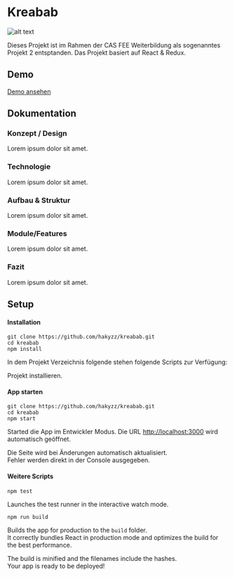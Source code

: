 # Kreabab 


![alt text](https://i.imgur.com/cCC3Fuf.png "Kreabab")

Dieses Projekt ist im Rahmen der CAS FEE Weiterbildung als sogenanntes Projekt 2 entsptanden. Das Projekt basiert auf React & Redux.

## Demo
[Demo ansehen](https://www.google.com)




## Dokumentation
### Konzept / Design

Lorem ipsum dolor sit amet.

### Technologie

Lorem ipsum dolor sit amet.

### Aufbau & Struktur

Lorem ipsum dolor sit amet.

### Module/Features

Lorem ipsum dolor sit amet.

### Fazit

Lorem ipsum dolor sit amet.



## Setup
#### Installation


```
git clone https://github.com/hakyzz/kreabab.git
cd kreabab
npm install
```

In dem Projekt Verzeichnis folgende stehen folgende Scripts zur Verfügung:

Projekt installieren.

#### App starten

```
git clone https://github.com/hakyzz/kreabab.git
cd kreabab
npm start
```

Started die App im Entwickler Modus.
Die URL [http://localhost:3000](http://localhost:3000) wird automatisch geöffnet.

Die Seite wird bei Änderungen automatisch aktualisiert.<br>
Fehler werden direkt in der Console ausgegeben.

#### Weitere Scripts

`npm test`

Launches the test runner in the interactive watch mode.

`npm run build`

Builds the app for production to the `build` folder.<br>
It correctly bundles React in production mode and optimizes the build for the best performance.

The build is minified and the filenames include the hashes.<br>
Your app is ready to be deployed!
